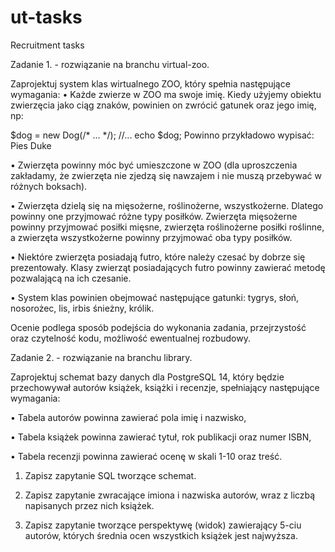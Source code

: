 # ut-tasks
Recruitment tasks

Zadanie 1. - rozwiązanie na branchu virtual-zoo.

Zaprojektuj system klas wirtualnego ZOO, który spełnia następujące wymagania: 
• Każde zwierze w ZOO ma swoje imię. Kiedy użyjemy obiektu zwierzęcia jako ciąg znaków, powinien on zwrócić gatunek oraz jego imię, np:

$dog = new Dog(/* ... */);
//...
echo $dog;
Powinno przykładowo wypisać:
Pies Duke

• Zwierzęta powinny móc być umieszczone w ZOO (dla uproszczenia zakładamy, że zwierzęta nie zjedzą się nawzajem i nie muszą przebywać w różnych boksach).

• Zwierzęta dzielą się na mięsożerne, roślinożerne, wszystkożerne. Dlatego powinny one przyjmować różne typy posiłków. Zwierzęta mięsożerne powinny przyjmować posiłki mięsne, zwierzęta roślinożerne posiłki roślinne, a zwierzęta wszystkożerne powinny przyjmować oba typy posiłków.

• Niektóre zwierzęta posiadają futro, które należy czesać by dobrze się prezentowały. Klasy zwierząt posiadających futro powinny zawierać metodę pozwalającą na ich czesanie.

• System klas powinien obejmować następujące gatunki: tygrys, słoń, nosorożec, lis, irbis śnieżny, królik.

Ocenie podlega sposób podejścia do wykonania zadania, przejrzystość oraz czytelność kodu, możliwość ewentualnej rozbudowy.


Zadanie 2. - rozwiązanie na branchu library.

Zaprojektuj schemat bazy danych dla PostgreSQL 14, który będzie przechowywał autorów książek, książki i recenzje, spełniający następujące wymagania:

• Tabela autorów powinna zawierać pola imię i nazwisko,

• Tabela książek powinna zawierać tytuł, rok publikacji oraz numer ISBN,

• Tabela recenzji powinna zawierać ocenę w skali 1-10 oraz treść.

1. Zapisz zapytanie SQL tworzące schemat.

2. Zapisz zapytanie zwracające imiona i nazwiska autorów, wraz z liczbą napisanych przez nich książek.

3. Zapisz zapytanie tworzące perspektywę (widok) zawierający 5-ciu autorów, których średnia ocen wszystkich książek jest najwyższa.
